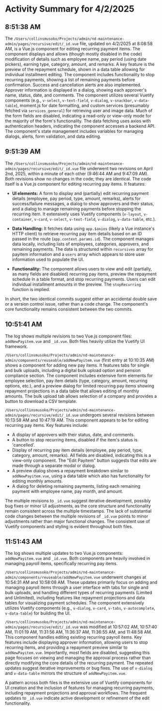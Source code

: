 # Activity Summary for 4/2/2025

## 8:51:38 AM
The `/Users/collinsmusoko/Projects/admin/nd-maintenance-admin/pages/recursive/edit/_id.vue` file, updated on 4/2/2025 at 8:08:58 AM, is a Vue.js component for editing recurring payment items.  The component displays and allows (though mostly disabled in the code) modification of details such as employee name, pay period (using date pickers), earning type, category, amount, and remarks.  A key feature is the preview of the repayment schedule, shown in a data table allowing for individual installment editing.  The component includes functionality to stop recurring payments, showing a list of remaining payments before confirmation.  Success and cancellation alerts are also implemented.  Approver information is displayed in a dialog, showing each approver's name, status, date, and comments.  The component utilizes several Vuetify components (e.g., `v-select`, `v-text-field`, `v-dialog`, `v-snackbar`, `v-data-table`), moment.js for date formatting, and custom services (presumably fetched via `services_general`) for retrieving user and image data.  Much of the form fields are disabled, indicating a read-only or view-only mode for the majority of the form's functionality.  The data fetching uses axios with authentication headers, indicating the component accesses a backend API.  The component's state management includes variables for managing dialogs, alerts, form validation, and data editing.


## 9:51:39 AM
The `/Users/collinsmusoko/Projects/admin/nd-maintenance-admin/pages/recursive/edit/_id.vue` file underwent two revisions on April 2nd, 2025, within a minute of each other (9:46:44 AM and 9:47:09 AM).  Both revisions show no changes in the code; they are identical.  The code itself is a Vue.js component for editing recurring pay items.  It features:

* **UI elements:**  A form to display and (partially) edit recurring payment details (employee, pay period, type, amount, remarks),  alerts for success/failure messages, a dialog to show approvers and their status, and a dialog to manage remaining payments before stopping the recurring item.  It extensively uses Vuetify components (`v-layout`, `v-container`, `v-card`, `v-select`, `v-text-field`, `v-dialog`, `v-data-table`, etc.).

* **Data Handling:** It fetches data using `app.$axios` (likely a Vue instance's HTTP client) to retrieve recurring pay item details based on an ID passed in the route (`app.context.params.id`). The component manages data locally, including lists of employees, categories, approvers, and remaining payments.  The data is structured within `recursives` array for payitem information and a `users` array which appears to store user information used to populate the UI.

* **Functionality:** The component allows users to view and edit (partially, as many fields are disabled) recurring pay items, preview the repayment schedule in a table format, and stop recurring payments.  Users can edit individual installment amounts in the preview.  The `stopRecurring` function is implied.

In short, the two identical commits suggest either an accidental double save or a version control issue, rather than a code change. The component's core functionality remains consistent between the two commits.


## 10:51:41 AM
The log shows multiple revisions to two Vue.js component files: `addNewPayitem.vue` and `_id.vue`.  Both files heavily utilize the Vuetify UI framework.

`/Users/collinsmusoko/Projects/admin/nd-maintenance-admin/components/reuseable/addNewPayitem.vue` (first entry at 10:10:35 AM) shows a component for adding new pay items.  It features tabs for single and bulk uploads, including a digital bulk upload option and pension compliance section.  The component includes extensive form elements for employee selection, pay item details (type, category, amount, recurring options, etc.), and a preview dialog for limited recurring pay items showing repayment projections in a data table that allows editing of monthly amounts.  The bulk upload tab allows selection of a company and provides a button to download a CSV template.


`/Users/collinsmusoko/Projects/admin/nd-maintenance-admin/pages/recursive/edit/_id.vue` undergoes several revisions between 10:13:58 AM and 10:47:19 AM.  This component appears to be for editing recurring pay items.  Key features include:

*   A display of approvers with their status, date, and comments.
*   A button to stop recurring items, disabled if the item's status is 'cancelled'.
*   Display of recurring pay item details (employee, pay period, type, category, amount, remarks). All fields are disabled, indicating this is a view-only component.  The "Edit Payitem" button suggests that edits are made through a separate modal or dialog.
*   A preview dialog shows a repayment breakdown similar to `addNewPayitem.vue`, using a data table which also has functionality for editing monthly amounts.
*   A dialog for deleting remaining payments, listing each remaining payment with employee name, pay month, and amount.

The multiple revisions to `_id.vue` suggest iterative development, possibly bug fixes or minor UI adjustments, as the core structure and functionality remain consistent across the multiple timestamps.  The lack of substantial code changes between the multiple revisions of `_id.vue` points to minor adjustments rather than major functional changes.  The consistent use of Vuetify components and styling is evident throughout both files.


## 11:51:43 AM
The log shows multiple updates to two Vue.js components: `addNewPayitem.vue` and `_id.vue`.  Both components are heavily involved in managing payroll items, specifically recurring pay items.

`/Users/collinsmusoko/Projects/admin/nd-maintenance-admin/components/reuseable/addNewPayitem.vue`  underwent changes at 10:54:31 AM and 10:58:08 AM. These updates primarily focus on adding and managing payroll items through a user interface with tabs for single and bulk uploads, and handling different types of recurring payments (Limited and Unlimited), including features like repayment projections and data tables for visualizing payment schedules.  The component extensively utilizes Vuetify components (e.g., `v-dialog`, `v-card`, `v-tabs`, `v-autocomplete`, `v-data-table`) for building the UI.

`/Users/collinsmusoko/Projects/admin/nd-maintenance-admin/pages/recursive/edit/_id.vue` was modified at 10:57:02 AM, 10:57:40 AM, 11:01:19 AM, 11:31:56 AM, 11:36:37 AM, 11:36:55 AM, and 11:48:58 AM.  This component handles editing existing recurring payroll items.  Key features include displaying approver information, allowing users to stop recurring items, and providing a repayment preview similar to `addNewPayitem.vue`.  Importantly, most fields are disabled, suggesting this page focuses on viewing and managing the approval process rather than directly modifying the core details of the recurring payment.  The repeated updates suggest iterative improvements or bug fixes.  The use of `v-dialog` and `v-data-table` mirrors the structure of `addNewPayitem.vue`.

A pattern across both files is the extensive use of Vuetify components for UI creation and the inclusion of features for managing recurring payments, including repayment projections and approval workflows. The frequent updates to `_id.vue` indicate active development or refinement of the edit functionality.
